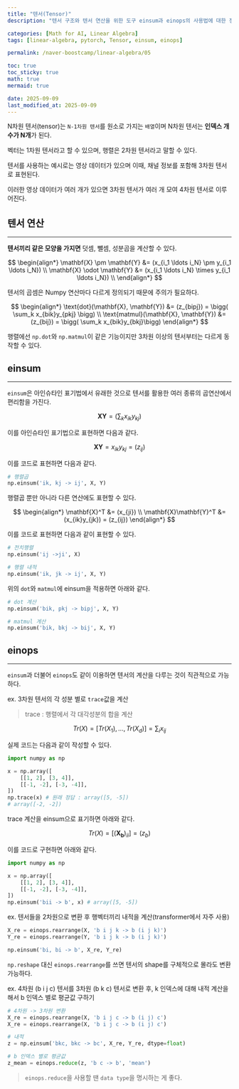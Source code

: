 ```yaml
---
title: "텐서(Tensor)"
description: "텐서 구조와 텐서 연산을 위한 도구 einsum과 einops의 사용법에 대한 정리 포스트입니다."

categories: [Math for AI, Linear Algebra]
tags: [linear-algebra, pytorch, Tensor, einsum, einops]

permalink: /naver-boostcamp/linear-algebra/05

toc: true
toc_sticky: true
math: true
mermaid: true

date: 2025-09-09
last_modified_at: 2025-09-09
---
```


N차원 텐서(tensor)는 `N-1차원 텐서`를 원소로 가지는 `배열`이며 N차원 텐서는 **인덱스 개수가 N개**가 된다.

벡터는 1차원 텐서라고 할 수 있으며, 행렬은 2차원 텐서라고 말할 수 있다.

텐서를 사용하는 예시로는 영상 데이터가 있으며 이때, 채널 정보를 포함해 3차원 텐서로 표현된다.

이러한 영상 데이터가 여러 개가 있으면 3차원 텐서가 여러 개 모여 4차원 텐서로 이루어진다.

## 텐서 연산
-------

**텐서끼리 같은 모양을 가지면** 덧셈, 뺄셈, 성분곱을 계산할 수 있다.

$$
\begin{align*}
\mathbf{X} \pm \mathbf{Y} &= (x_{i_1 \ldots i_N} \pm y_{i_1 \ldots i_N}) \\
\mathbf{X} \odot \mathbf{Y} &= (x_{i_1 \ldots i_N} \times y_{i_1 \ldots i_N}) \\
\end{align*}
$$

텐서의 곱셈은 Numpy 연산마다 다르게 정의되기 때문에 주의가 필요하다.

$$
\begin{align*}
\text{dot}(\mathbf{X}, \mathbf{Y}) &= (z_{bipj}) = \bigg( \sum_k x_{bik}y_{pkj} \bigg) \\
\text{matmul}(\mathbf{X}, \mathbf{Y}) &= (z_{bij}) = \bigg( \sum_k x_{bik}y_{bkj}\bigg)
\end{align*}
$$

행렬에선 `np.dot`와 `np.matmul`이 같은 기능이지만 3차원 이상의 텐서부터는 다르게 동작할 수 있다.

## einsum 
-----------

`einsum`은 아인슈타인 표기법에서 유래한 것으로 텐서를 활용한 여러 종류의 곱연산에서 편리함을 가진다.

$$
\mathbf{X}\mathbf{Y} = \bigg( \sum_k x_{ik}y_{kj}\bigg)
$$

이를 아인슈타인 표기법으로 표현하면 다음과 같다.

$$
\mathbf{X}\mathbf{Y} = x_{ik}y_{kj} = (z_{ij})
$$

이를 코드로 표현하면 다음과 같다.

```python
# 행렬곱
np.einsum('ik, kj -> ij', X, Y)
```

행렬곱 뿐만 아니라 다른 연산에도 표현할 수 있다.

$$
\begin{align*}
\mathbf{X}^T &= (x_{ji}) \\
\mathbf{X}\mathbf{Y}^T &= (x_{ik}y_{jk}) = (z_{ij})
\end{align*}
$$

이를 코드로 표현하면 다음과 같이 표현할 수 있다.

```python
# 전치행렬
np.einsum('ij ->ji', X)

# 행렬 내적
np.einsum('ik, jk -> ij', X, Y)
```

위의 `dot`와 `matmul`에 einsum을 적용하면 아래와 같다.

```python
# dot 계산
np.einsum('bik, pkj -> bipj', X, Y)

# matmul 계산
np.einsum('bik, bkj -> bij', X, Y)
```

## einops
------------

`einsum`과 더불어 `einops`도 같이 이용하면 텐서의 계산을 다루는 것이 직관적으로 가능하다.

ex. 3차원 텐서의 각 성분 별로 `trace`값을 계산

> trace : 행렬에서 각 대각성분의 합을 계산

$$
Tr(X) = [Tr(X_1), \ldots, Tr(X_d)] = \sum_i x_{ij}
$$

실제 코드는 다음과 같이 작성할 수 있다.

```python
import numpy as np

x = np.array([
    [[1, 2], [3, 4]],
    [[-1, -2], [-3, -4]],
])
np.trace(x) # 원래 정답 : array([5, -5])
# array([-2, -2]) 
```

trace 계산을 einsum으로 표기하면 아래와 같다.

$$
Tr(X) = [(\mathbf{X_b})_{ii}] = (z_b)
$$

이를 코드로 구현하면 아래와 같다.

```python
import numpy as np

x = np.array([
    [[1, 2], [3, 4]],
    [[-1, -2], [-3, -4]],
])
np.einsum('bii -> b', x) # array([5, -5])
```

ex. 텐서들을 2차원으로 변환 후 행벡터끼리 내적을 계산(transformer에서 자주 사용)

```python
X_re = einops.rearrange(X, 'b i j k -> b (i j k)')
Y_re = einops.rearrange(Y, 'b i j k -> b (i j k)')

np.einsum('bi, bi -> b', X_re, Y_re)
```
`np.reshape` 대신 `einops.rearrange`를 쓰면 텐서의 shape를 구체적으로 몰라도 변환 가능하다.

ex. 4차원 (b i j c) 텐서를 3차원 (b k c) 텐서로 변환 후, k 인덱스에 대해 내적 계산을 해서 b 인덱스 별로 평균값 구하기

```python
# 4차원 -> 3차원 변환
X_re = einops.rearrange(X, 'b i j c -> b (i j) c')
X_re = einops.rearrange(X, 'b i j c -> b (i j) c')

# 내적
z = np.einsum('bkc, bkc -> bc', X_re, Y_re, dtype=float)

# b 인덱스 별로 평균값
z_mean = einops.reduce(z, 'b c -> b', 'mean')
```

> `einops.reduce`을 사용할 땐 `data type`을 명시하는 게 좋다.

